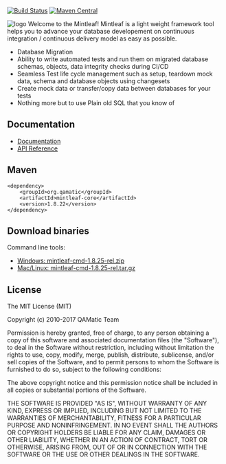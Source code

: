 [![Build Status](https://travis-ci.org/qamatic/mintleaf.svg?branch=master)](https://travis-ci.org/qamatic/mintleaf)  [![Maven Central](https://maven-badges.herokuapp.com/maven-central/org.qamatic/mintleaf-core/badge.svg?style=plastic)](https://maven-badges.herokuapp.com/maven-central/org.qamatic/mintleaf-core)

![logo](https://github.com/qamatic/mintleaf/blob/master/doc/source/images/logosimple.png)
Welcome to the Mintleaf! Mintleaf is a light weight framework tool helps you to advance your database developement on continuous integration / continuous delivery model as easy as possible.

- Database Migration
- Ability to write automated tests and run them on migrated database schemas, objects, data integrity checks during CI/CD
- Seamless Test life cycle management such as setup, teardown mock data, schema and database objects using changesets
- Create mock data or transfer/copy data between databases for your tests
- Nothing more but to use Plain old SQL that you know of

## Documentation

- [Documentation](https://qamatic.github.io/mintleaf/)
- [API Reference](https://qamatic.github.io/mintleaf/apidocs)

## Maven 
    <dependency>
        <groupId>org.qamatic</groupId>
        <artifactId>mintleaf-core</artifactId>
        <version>1.8.22</version>
    </dependency>
    
## Download binaries

Command line tools:
 
- [Windows: mintleaf-cmd-1.8.25-rel.zip](http://search.maven.org/remotecontent?filepath=org/qamatic/mintleaf-cmd/1.8.25/mintleaf-cmd-1.8.25-rel.zip) 
- [Mac/Linux: mintleaf-cmd-1.8.25-rel.tar.gz](http://search.maven.org/remotecontent?filepath=org/qamatic/mintleaf-cmd/1.8.25/mintleaf-cmd-1.8.25-rel.tar.gz) 

 
## License

The MIT License (MIT)

Copyright (c) 2010-2017 QAMatic Team

Permission is hereby granted, free of charge, to any person obtaining a copy
of this software and associated documentation files (the "Software"), to deal
in the Software without restriction, including without limitation the rights
to use, copy, modify, merge, publish, distribute, sublicense, and/or sell
copies of the Software, and to permit persons to whom the Software is
furnished to do so, subject to the following conditions:

The above copyright notice and this permission notice shall be included in all
copies or substantial portions of the Software.

THE SOFTWARE IS PROVIDED "AS IS", WITHOUT WARRANTY OF ANY KIND, EXPRESS OR
IMPLIED, INCLUDING BUT NOT LIMITED TO THE WARRANTIES OF MERCHANTABILITY,
FITNESS FOR A PARTICULAR PURPOSE AND NONINFRINGEMENT. IN NO EVENT SHALL THE
AUTHORS OR COPYRIGHT HOLDERS BE LIABLE FOR ANY CLAIM, DAMAGES OR OTHER
LIABILITY, WHETHER IN AN ACTION OF CONTRACT, TORT OR OTHERWISE, ARISING FROM,
OUT OF OR IN CONNECTION WITH THE SOFTWARE OR THE USE OR OTHER DEALINGS IN THE
SOFTWARE.

